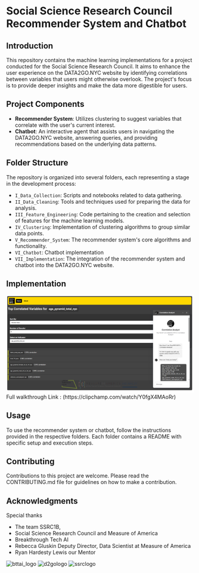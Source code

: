 # Social Science Research Council Recommender System and Chatbot

## Introduction
This repository contains the machine learning implementations for a project conducted for the Social Science Research Council. It aims to enhance the user experience on the DATA2GO.NYC website by identifying correlations between variables that users might otherwise overlook. The project's focus is to provide deeper insights and make the data more digestible for users.

## Project Components
- **Recommender System**: Utilizes clustering to suggest variables that correlate with the user's current interest.
- **Chatbot**: An interactive agent that assists users in navigating the DATA2GO.NYC website, answering queries, and providing recommendations based on the underlying data patterns.

## Folder Structure
The repository is organized into several folders, each representing a stage in the development process:
- `I_Data_Collection`: Scripts and notebooks related to data gathering.
- `II_Data_Cleaning`: Tools and techniques used for preparing the data for analysis.
- `III_Feature_Engineering`: Code pertaining to the creation and selection of features for the machine learning models.
- `IV_Clustering`: Implementation of clustering algorithms to group similar data points.
- `V_Recommender_System`: The recommender system's core algorithms and functionality.
- `VI_Chatbot`: Chatbot implementation
- `VII_Implementation`: The integration of the recommender system and chatbot into the DATA2GO.NYC website.

## Implementation 
<img src="./VII.Implementation/ssrc-model/public/screenshot.png" width="600" />
Full walkthrough Link : (https://clipchamp.com/watch/Y0fgX4MAoRr)

## Usage
To use the recommender system or chatbot, follow the instructions provided in the respective folders. Each folder contains a README with specific setup and execution steps.

## Contributing
Contributions to this project are welcome. Please read the CONTRIBUTING.md file for guidelines on how to make a contribution.

## Acknowledgments
Special thanks 
- The team SSRC1B, 
- Social Science Research Council and Measure of America
- Breakthrough Tech AI
- Rebecca Gluskin Deputy Director, Data Scientist at Measure of America 
- Ryan Hardesty Lewis our Mentor

<img src="https://www.bing.com/images/search?view=detailV2&ccid=0uthlXER&id=BA0D59DBE143ADF6EBC90CD07488F56FE20C84B2&thid=OIP.0uthlXER_w1xG49qJrs43QHaDt&mediaurl=https%3a%2f%2ftech.cornell.edu%2fwp-content%2fuploads%2f2020%2f01%2f4.png&cdnurl=https%3a%2f%2fth.bing.com%2fth%2fid%2fR.d2eb61957111ff0d711b8f6a26bb38dd%3frik%3dsoQM4m%252f1iHTQDA%26pid%3dImgRaw%26r%3d0&exph=512&expw=1024&q=breakthrough+tech+logo&simid=608026554900107281&FORM=IRPRST&ck=E14EFA9D13E36767607550667A3ABD1C&selectedIndex=8&itb=0&ajaxhist=0&ajaxserp=0" alt="bttai_logo" width="200"/>
<img src="https://www.bing.com/images/search?view=detailV2&ccid=GpTPQgFW&id=C3F6EC2017482D26E16F20EE4EF391481D41413F&thid=OIP.GpTPQgFWcGDGH4bsNLAguQAAAA&mediaurl=https%3A%2F%2Fwww.data2go.nyc%2Fassets%2Fimg%2FD2G_Logo.png&cdnurl=https%3A%2F%2Fth.bing.com%2Fth%2Fid%2FR.1a94cf4201567060c61f86ec34b020b9%3Frik%3DP0FBHUiR807uIA%26pid%3DImgRaw%26r%3D0&exph=60&expw=60&q=data2go+nyc+logo&simid=607998173781508567&form=IRPRST&ck=E6B160C4B9B48B2A145732896CFF308E&selectedindex=0&itb=0&ajaxhist=0&ajaxserp=0&vt=0&sim=11" alt="d2gologo" width="200"/>
<img src="https://www.bing.com/images/search?view=detailV2&ccid=N9LIQEhK&id=60EC285B593BAE8EC8091A67161B08F36A46BC93&thid=OIP.N9LIQEhKmKT5YWZJhK_keAHaC9&mediaurl=https%3a%2f%2fcdn.movemeback.com%2fmedia%2fthumbnails%2fimages%2fsocial-science-research-council-organisation-logo-20201112-10412139%2f22fb02c39435d2d1ee34c008e72f22ff.jpg&cdnurl=https%3a%2f%2fth.bing.com%2fth%2fid%2fR.37d2c840484a98a4f961664984afe478%3frik%3dk7xGavMIGxZnGg%26pid%3dImgRaw%26r%3d0%26sres%3d1%26sresct%3d1%26srh%3d520%26srw%3d1300&exph=320&expw=800&q=social+science+research+council+logo&simid=608007618364318091&FORM=IRPRST&ck=593BE1D315C6A050F7CEEB832B245309&selectedIndex=1&itb=0&ajaxhist=0&ajaxserp=0" alt="ssrclogo" width="200"/>

